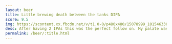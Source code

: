 ```yaml
---
layout: beer
title: Little brewing death between the tanks DIPA
score: 9.5
img: https://scontent.xx.fbcdn.net/v/t1.0-0/p480x480/15078999_10154633841473745_8903335512713450426_n.jpg?oh=e08652f09b15bbbff2566e658e1684ed&oe=59249CA6
desc: After having 2 IPAs this was the perfect follow on. My palate was fully ready to ignore the 113 IBUs and delve into the flavours beneath. It’s full of citrusy hops which give you fruitiness but with the undeniable awareness that this is a strong beer. As I finish my glass I look at the bottom with sadness that I have no more of this supreme liquid, I’m left only with the hoppy smell of the bottle and the realisation that the next beer will not be as good
permalink: /beer/:title.html
---
```

